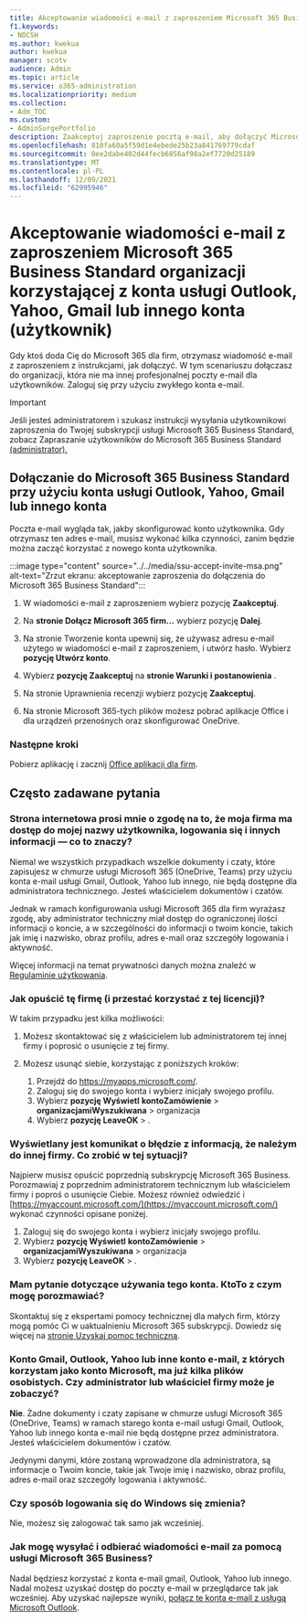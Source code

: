 ```yaml
---
title: Akceptowanie wiadomości e-mail z zaproszeniem Microsoft 365 Business Standard organizacji korzystającej z konta usługi Outlook, Yahoo, Gmail lub innego konta (użytkownik)
f1.keywords:
- NOCSH
ms.author: kwekua
author: kwekua
manager: scotv
audience: Admin
ms.topic: article
ms.service: o365-administration
ms.localizationpriority: medium
ms.collection:
- Adm_TOC
ms.custom:
- AdminSurgePortfolio
description: Zaakceptuj zaproszenie pocztą e-mail, aby dołączyć Microsoft 365 Business Standard organizacji przy użyciu konta Outlook, Yahoo, Gmail lub innego konta.
ms.openlocfilehash: 810fa60a5f59d1e4ebede25b23a841769779cdaf
ms.sourcegitcommit: 0ee2dabe402d44fecb6856af98a2ef7720d25189
ms.translationtype: MT
ms.contentlocale: pl-PL
ms.lasthandoff: 12/09/2021
ms.locfileid: "62995946"
---
```

# <a name="accept-an-email-invitation-to-a-microsoft-365-business-standard-subscription-organization-using-an-outlook-yahoo-gmail-or-other-account-user"></a>Akceptowanie wiadomości e-mail z zaproszeniem Microsoft 365 Business Standard organizacji korzystającej z konta usługi Outlook, Yahoo, Gmail lub innego konta (użytkownik)

Gdy ktoś doda Cię do Microsoft 365 dla firm, otrzymasz wiadomość e-mail z zaproszeniem z instrukcjami, jak dołączyć. W tym scenariuszu dołączasz do organizacji, która nie ma innej profesjonalnej poczty e-mail dla użytkowników. Zaloguj się przy użyciu zwykłego konta e-mail.

> [!IMPORTANT]
> Jeśli jesteś administratorem i szukasz instrukcji wysyłania użytkownikowi zaproszenia do Twojej subskrypcji usługi Microsoft 365 Business Standard, zobacz Zapraszanie użytkowników do Microsoft 365 Business Standard [(administrator).](admin-invite-business-standard.md)

## <a name="join-a-microsoft-365-business-standard-organization-using-an-outlook-yahoo-gmail-or-other-account"></a>Dołączanie do Microsoft 365 Business Standard przy użyciu konta usługi Outlook, Yahoo, Gmail lub innego konta

Poczta e-mail wygląda tak, jakby skonfigurować konto użytkownika. Gdy otrzymasz ten adres e-mail, musisz wykonać kilka czynności, zanim będzie można zacząć korzystać z nowego konta użytkownika.

:::image type="content" source="../../media/ssu-accept-invite-msa.png" alt-text="Zrzut ekranu: akceptowanie zaproszenia do dołączenia do Microsoft 365 Business Standard":::

1. W wiadomości e-mail z zaproszeniem wybierz pozycję **Zaakceptuj**.

2. Na **stronie Dołącz Microsoft 365 firm...** wybierz pozycję **Dalej**.

3. Na stronie Tworzenie konta upewnij się, że używasz adresu e-mail użytego w wiadomości e-mail z zaproszeniem, i utwórz hasło. Wybierz **pozycję Utwórz konto**.

4. Wybierz **pozycję Zaakceptuj** na **stronie Warunki i postanowienia** .

5. Na stronie Uprawnienia recenzji wybierz pozycję **Zaakceptuj**.

6. Na stronie Microsoft 365-tych plików możesz pobrać aplikacje Office i dla urządzeń przenośnych oraz skonfigurować OneDrive.

### <a name="next-steps"></a>Następne kroki

Pobierz aplikację i zacznij [Office aplikacji dla firm](https://support.microsoft.com/office/install-office-apps-from-office-365-dcf2d841-dac7-455b-9a77-fc8f7ee92702).

## <a name="frequently-asked-questions"></a>Często zadawane pytania

### <a name="the-webpage-is-asking-me-to-agree-that-my-business-has-access-to-my-name-sign-in-and-other-information--what-does-that-mean"></a>Strona internetowa prosi mnie o zgodę na to, że moja firma ma dostęp do mojej nazwy użytkownika, logowania się i innych informacji — co to znaczy?

Niemal we wszystkich przypadkach wszelkie dokumenty i czaty, które zapisujesz w chmurze usługi Microsoft 365 (OneDrive, Teams) przy użyciu konta e-mail usługi Gmail, Outlook, Yahoo lub innego, nie będą dostępne dla administratora technicznego. Jesteś właścicielem dokumentów i czatów.

Jednak w ramach konfigurowania usługi Microsoft 365 dla firm wyrażasz zgodę, aby administrator techniczny miał dostęp do ograniczonej ilości informacji o koncie, a w szczególności do informacji o twoim koncie, takich jak imię i nazwisko, obraz profilu, adres e-mail oraz szczegóły logowania i aktywność.

Więcej informacji na temat prywatności danych można znaleźć w [Regulaminie użytkowania](https://ssu.office.com/terms/en-US/smb_eula.txt).

### <a name="how-can-i-leave-this-business-and-stop-using-this-license"></a>Jak opuścić tę firmę (i przestać korzystać z tej licencji)?

W takim przypadku jest kilka możliwości:  

1. Możesz skontaktować się z właścicielem lub administratorem tej innej firmy i poprosić o usunięcie z tej firmy.

2. Możesz usunąć siebie, korzystając z poniższych kroków:

    1. Przejdź do https://myapps.microsoft.com/.
    2. Zaloguj się do swojego konta i wybierz inicjały swojego profilu.
    3. Wybierz **pozycję Wyświetl** **kontoZamówienie** >  **organizacjamiWyszukiwana** >  organizacja
    4. Wybierz **pozycję LeaveOK** > .

### <a name="im-getting-an-error-saying-im-part-of-another-business--what-do-i-do"></a>Wyświetlany jest komunikat o błędzie z informacją, że należym do innej firmy.  Co zrobić w tej sytuacji?

Najpierw musisz opuścić poprzednią subskrypcję Microsoft 365 Business. Porozmawiaj z poprzednim administratorem technicznym lub właścicielem firmy i poproś o usunięcie Ciebie. Możesz również odwiedzić i [https://myaccount.microsoft.com/](https://myaccount.microsoft.com/) wykonać czynności opisane poniżej.

1. Zaloguj się do swojego konta i wybierz inicjały swojego profilu.
2. Wybierz **pozycję Wyświetl** **kontoZamówienie** >  **organizacjamiWyszukiwana** >  organizacja
3. Wybierz **pozycję LeaveOK** > .

### <a name="i-have-a-question-about-using-this-account-who-can-i-talk-to"></a>Mam pytanie dotyczące używania tego konta. KtoTo z czym mogę porozmawiać?

Skontaktuj się z ekspertami pomocy technicznej dla małych firm, którzy mogą pomóc Ci w uaktualnieniu Microsoft 365 subskrypcji. Dowiedz się więcej na [stronie Uzyskaj pomoc techniczną](../get-help-support.md).

### <a name="the-gmail-outlook-yahoo-or-other-email-account-that-im-using-as-a-microsoft-account-already-has-some-personal-files-in-it-can-the-technical-administrator-or-business-owner-see-these"></a>Konto Gmail, Outlook, Yahoo lub inne konto e-mail, z których korzystam jako konto Microsoft, ma już kilka plików osobistych. Czy administrator lub właściciel firmy może je zobaczyć?

**Nie**. Żadne dokumenty i czaty zapisane w chmurze usługi Microsoft 365 (OneDrive, Teams) w ramach starego konta e-mail usługi Gmail, Outlook, Yahoo lub innego konta e-mail nie będą dostępne przez  administratora.  Jesteś właścicielem dokumentów i czatów.

Jedynymi danymi, które zostaną wprowadzone dla administratora, są informacje o Twoim koncie, takie jak Twoje imię i nazwisko, obraz profilu, adres e-mail oraz szczegóły logowania i aktywność.

### <a name="does-the-way-i-login-to-windows-change"></a>Czy sposób logowania się do Windows się zmienia?

Nie, możesz się zalogować tak samo jak wcześniej.

### <a name="how-can-i-send-and-receive-emails-with-microsoft-365-business"></a>Jak mogę wysyłać i odbierać wiadomości e-mail za pomocą usługi Microsoft 365 Business?

Nadal będziesz korzystać z konta e-mail gmail, Outlook, Yahoo lub innego.  Nadal możesz uzyskać dostęp do poczty e-mail w przeglądarce tak jak wcześniej. Aby uzyskać najlepsze wyniki, [połącz te konta e-mail z usługą Microsoft Outlook](https://support.microsoft.com/office/add-an-email-account-to-outlook-6e27792a-9267-4aa4-8bb6-c84ef146101b).
